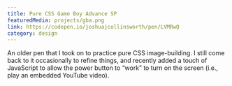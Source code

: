 ```yaml
---
title: Pure CSS Game Boy Advance SP
featuredMedia: projects/gba.png
link: https://codepen.io/joshuajcollinsworth/pen/LVMRwQ
category: design
---
```


An older pen that I took on to practice pure CSS image-building. I still come back to it occasionally to refine things, and recently added a touch of JavaScript to allow the power button to “work” to turn on the screen (i.e., play an embedded YouTube video).
